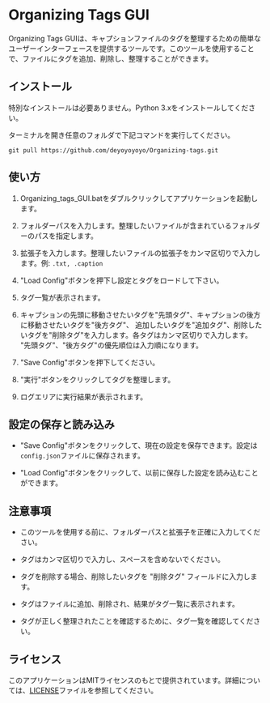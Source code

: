 # Organizing Tags GUI

Organizing Tags GUIは、キャプションファイルのタグを整理するための簡単なユーザーインターフェースを提供するツールです。このツールを使用することで、ファイルにタグを追加、削除し、整理することができます。

## インストール

特別なインストールは必要ありません。Python 3.xをインストールしてください。

ターミナルを開き任意のフォルダで下記コマンドを実行してください。
```
git pull https://github.com/deyoyoyoyo/Organizing-tags.git
```
## 使い方

1. Organizing_tags_GUI.batをダブルクリックしてアプリケーションを起動します。

2. フォルダーパスを入力します。整理したいファイルが含まれているフォルダーのパスを指定します。

3. 拡張子を入力します。整理したいファイルの拡張子をカンマ区切りで入力します。例: `.txt, .caption`

4. "Load Config"ボタンを押下し設定とタグをロードして下さい。

5. タグ一覧が表示されます。
   
6. キャプションの先頭に移動させたいタグを"先頭タグ"、キャプションの後方に移動させたいタグを"後方タグ"、
   追加したいタグを"追加タグ"、削除したいタグを"削除タグ"を入力します。各タグはカンマ区切りで入力します。
   "先頭タグ"、"後方タグ"の優先順位は入力順になります。

8. "Save Config"ボタンを押下してください。

9. "実行"ボタンをクリックしてタグを整理します。

10. ログエリアに実行結果が表示されます。

## 設定の保存と読み込み

- "Save Config"ボタンをクリックして、現在の設定を保存できます。設定は`config.json`ファイルに保存されます。

- "Load Config"ボタンをクリックして、以前に保存した設定を読み込むことができます。

## 注意事項

- このツールを使用する前に、フォルダーパスと拡張子を正確に入力してください。

- タグはカンマ区切りで入力し、スペースを含めないでください。

- タグを削除する場合、削除したいタグを "削除タグ" フィールドに入力します。

- タグはファイルに追加、削除され、結果がタグ一覧に表示されます。

- タグが正しく整理されたことを確認するために、タグ一覧を確認してください。

## ライセンス

このアプリケーションはMITライセンスのもとで提供されています。詳細については、[LICENSE](LICENSE)ファイルを参照してください。
